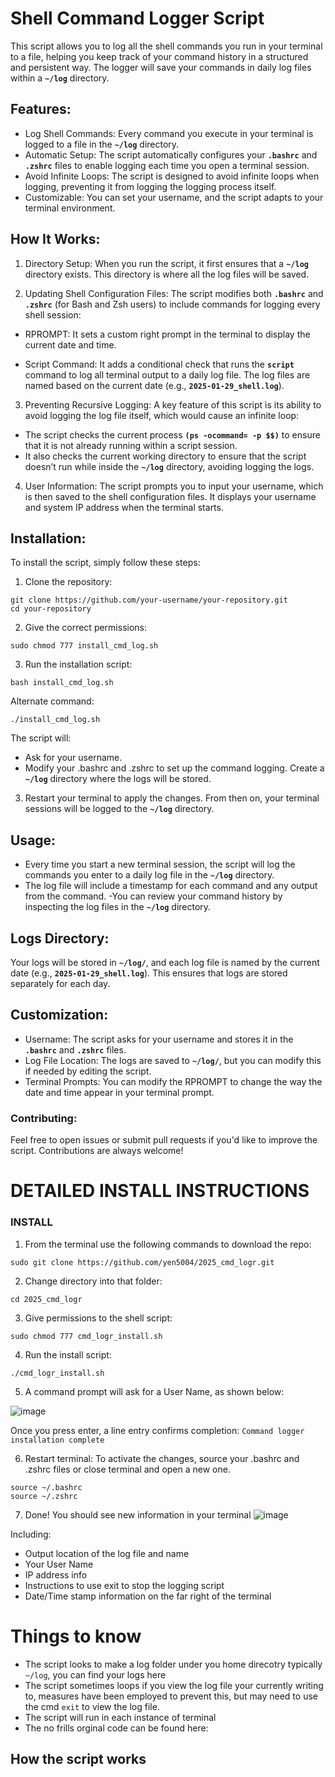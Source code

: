 # Shell Command Logger Script
This script allows you to log all the shell commands you run in your terminal to a file, helping you keep track of your command history in a structured and persistent way. The logger will save your commands in daily log files within a **`~/log`** directory.

## Features:
* Log Shell Commands: Every command you execute in your terminal is logged to a file in the **`~/log`** directory.
* Automatic Setup: The script automatically configures your **`.bashrc`** and **`.zshrc`** files to enable logging each time you open a terminal session.
* Avoid Infinite Loops: The script is designed to avoid infinite loops when logging, preventing it from logging the logging process itself.
* Customizable: You can set your username, and the script adapts to your terminal environment.


## How It Works:
1. Directory Setup:
When you run the script, it first ensures that a **`~/log`** directory exists. This directory is where all the log files will be saved.

2. Updating Shell Configuration Files:
The script modifies both **`.bashrc`** and **`.zshrc`** (for Bash and Zsh users) to include commands for logging every shell session:

  - RPROMPT: It sets a custom right prompt in the terminal to display the current date and time.

  - Script Command: It adds a conditional check that runs the **`script`** command to log all terminal output to a daily log file. The log files are named based on the current date (e.g., **`2025-01-29_shell.log`**).

3. Preventing Recursive Logging:
A key feature of this script is its ability to avoid logging the log file itself, which would cause an infinite loop:

  - The script checks the current process **`(ps -ocommand= -p $$)`** to ensure that it is not already running within a script session.
  - It also checks the current working directory to ensure that the script doesn’t run while inside the **`~/log`** directory, avoiding logging the logs.

4. User Information:
The script prompts you to input your username, which is then saved to the shell configuration files. It displays your username and system IP address when the terminal starts.

## Installation:
To install the script, simply follow these steps:

1. Clone the repository:
```
git clone https://github.com/your-username/your-repository.git
cd your-repository
```
2. Give the correct permissions:
```
sudo chmod 777 install_cmd_log.sh
```
3. Run the installation script:
```
bash install_cmd_log.sh
```
Alternate command:
```
./install_cmd_log.sh
```

The script will:

- Ask for your username.
- Modify your .bashrc and .zshrc to set up the command logging.
Create a **`~/log`** directory where the logs will be stored.

3. Restart your terminal to apply the changes. From then on, your terminal sessions will be logged to the **`~/log`** directory.

## Usage:
- Every time you start a new terminal session, the script will log the commands you enter to a daily log file in the **`~/log`** directory.
- The log file will include a timestamp for each command and any output from the command.
 -You can review your command history by inspecting the log files in the **`~/log`** directory.

## Logs Directory:
Your logs will be stored in **`~/log/`**, and each log file is named by the current date (e.g., **`2025-01-29_shell.log`**). This ensures that logs are stored separately for each day.

## Customization:
- Username: The script asks for your username and stores it in the **`.bashrc`** and **`.zshrc`** files.
- Log File Location: The logs are saved to **`~/log/`**, but you can modify this if needed by editing the script.
- Terminal Prompts: You can modify the RPROMPT to change the way the date and time appear in your terminal prompt.

### Contributing:
Feel free to open issues or submit pull requests if you'd like to improve the script. Contributions are always welcome!


# DETAILED INSTALL INSTRUCTIONS

### INSTALL
1. From the terminal use the following commands to download the repo:
```
sudo git clone https://github.com/yen5004/2025_cmd_logr.git
```

2. Change directory into that folder:
```
cd 2025_cmd_logr
```

3. Give permissions to the shell script:
```
sudo chmod 777 cmd_logr_install.sh 
```

4. Run the install script:
```
./cmd_logr_install.sh
```

5. A command prompt will ask for a User Name, as shown below:

![image](https://github.com/user-attachments/assets/89b3b2bc-80af-49a9-8bde-ac70b333761d)

Once you press enter, a line entry confirms completion: `Command logger installation complete`

6. Restart terminal:
   To activate the changes, source your .bashrc and .zshrc files or close terminal and open a new one.
```
source ~/.bashrc
source ~/.zshrc
```

7. Done!
You should see new information in your terminal
![image](https://github.com/user-attachments/assets/d3be97b0-13c4-48f6-a188-9c1813f057b6)

Including:
- Output location of the log file and name
- Your User Name
- IP address info
- Instructions to use exit to stop the logging script
- Date/Time stamp information on the far right of the terminal

# Things to know
* The script looks to make a log folder under you home direcotry typically `~/log`, you can find your logs here
* The script sometimes loops if you view the log file your currently writing to, measures have been employed to prevent this, but may need to use the cmd `exit` to view the log file.
* The script will run in each instance of terminal
* The no frills orginal code can be found here:

## How the script works
